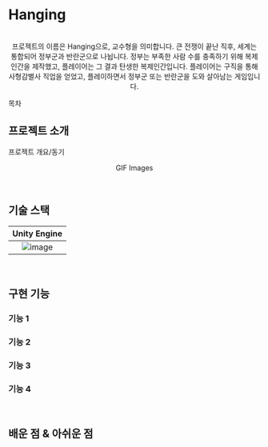 # Hanging

<p align="center">
  <br>
    프로젝트의 이름은 Hanging으로, 교수형을 의미합니다.
    큰 전쟁이 끝난 직후, 세계는 통합되어 정부군과 반란군으로 나뉩니다. 정부는 부족한 사람 수를 충족하기 위해 복제인간을 제작했고, 플레이어는 그 결과 탄생한 복제인간입니다.
    플레이어는 구직을 통해 사형감별사 직업을 얻었고, 플레이하면서 정부군 또는 반란군을 도와 살아남는 게임입니다.
  <br>
</p>

목차

## 프로젝트 소개

<p align="justify">
프로젝트 개요/동기
</p>

<p align="center">
GIF Images
</p>

<br>

## 기술 스택

| Unity Engine |
| :----------: |
| ![image](https://user-images.githubusercontent.com/40791869/215348377-1fa00f10-92bd-4325-876e-93daf67a23b0.png) |

<br>

## 구현 기능

### 기능 1

### 기능 2

### 기능 3

### 기능 4

<br>

## 배운 점 & 아쉬운 점

<p align="justify">

</p>

<br>

<!-- Stack Icon Refernces -->

[js]: /images/stack/javascript.svg
[ts]: /images/stack/typescript.svg
[react]: /images/stack/react.svg
[node]: /images/stack/node.svg
